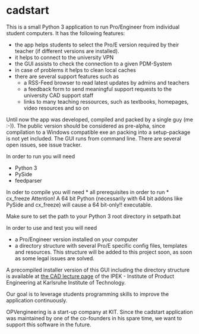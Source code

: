 cadstart
========

This is a small Python 3 application to run Pro/Engineer from individual student computers. It has the following features:
  * the app helps students to select the Pro/E version required by their teacher (if different versions are installed).
  * it helps to connect to the university VPN
  * the GUI assists to check the connection to a given PDM-System
  * in case of problems it helps to clean local caches
  * there are several support features such as
    * a RSS-Feed browser to read latest updates by admins and teachers
    * a feedback form to send meaningful support requests to the university CAD support staff
    * links to many teaching ressources, such as textbooks, homepages, video resources and so on
    
Until now the app was developed, compiled and packed by a single guy (me :-)). The public version should be considered as pre-alpha, since compilation to a Windows compatible exe an packing into a setup-package is not yet included. The GUI runs from command line. There are several open issues, see issue tracker.

In order to run you will need
  * Python 3
  * PySide
  * feedparser
  
In oder to compile you will need
	* all prerequisites in order to run
	* cx_freeze
Attention! A 64 bit Python (necessarily with 64 bit addons like PySide and cx_freeze) will cause a 64 bit-only!! executable.
  
Make sure to set the path to your Python 3 root directory in setpath.bat  
  
In order to use and test you will need
  * a Pro/Engineer version installed on your computer
  * a directory structure with several Pro/E specific config files, templates and resources. This structure will be added to this project soon, as soon as some legal issues are solved.
  
A precompiled installer version of this GUI including the directory structure is available at [the CAD lecture page](http://www.ipek.kit.edu/CAD.php) of the IPEK - Institute of Product Engineering at Karlsruhe Institute of Technology.

Our goal is to leverage students programming skills to improve the application continuously.

OPVengineering is a start-up company at KIT. Since the cadstart application was maintained by one of the co-founders in his spare time, we want to support this software in the future.